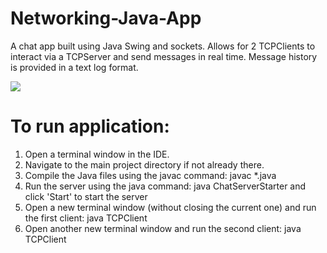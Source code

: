 # Networking-Java-App
A chat app built using Java Swing and sockets. Allows for 2 TCPClients to interact via a TCPServer and send messages in real time. Message history is provided in a text log format.

![]([https://github.com/AD-May/Networking-Java-App/blob/main/giphy.gif)

# To run application:

1. Open a terminal window in the IDE.
2. Navigate to the main project directory if not already there.
3. Compile the Java files using the javac command:
 javac *.java
4. Run the server using the java command:
 java ChatServerStarter
and click 'Start' to start the server
5. Open a new terminal window (without closing the current one) and run the first client:
 java TCPClient
6. Open another new terminal window and run the second client:
 java TCPClient
